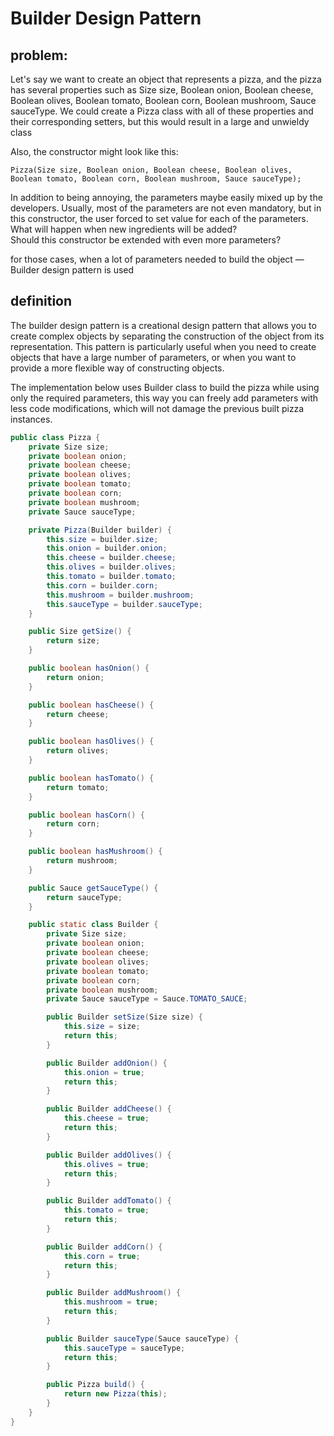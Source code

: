 # Builder Design Pattern

## problem:
Let's say we want to create an object that represents a pizza, and the pizza has several properties such as 
Size size, Boolean onion, Boolean cheese, Boolean olives, Boolean tomato, Boolean corn, Boolean mushroom, Sauce sauceType.
We could create a Pizza class with all of these properties and their corresponding setters, but this would result 
in a large and unwieldy class

Also, the constructor might look like this:
```
Pizza(Size size, Boolean onion, Boolean cheese, Boolean olives, Boolean tomato, Boolean corn, Boolean mushroom, Sauce sauceType);
```
In addition to being annoying, the parameters maybe easily mixed up by the developers. Usually, most of the parameters 
are not even mandatory, but in this constructor, the user forced to set value for each of the parameters.  
What will happen when new ingredients will be added?  
Should this constructor be extended with even more parameters?

for those cases, when a lot of parameters needed to build the object — Builder design pattern is used

## definition
The builder design pattern is a creational design pattern that allows you to create complex objects by separating the 
construction of the object from its representation. This pattern is particularly useful when you need to create objects 
that have a large number of parameters, or when you want to provide a more flexible way of constructing objects.

The implementation below uses Builder class to build the pizza while using only the required parameters, this way you 
can freely add parameters with less code modifications, which will not damage the previous built pizza instances.

```java
public class Pizza {
    private Size size;
    private boolean onion;
    private boolean cheese;
    private boolean olives;
    private boolean tomato;
    private boolean corn;
    private boolean mushroom;
    private Sauce sauceType;

    private Pizza(Builder builder) {
        this.size = builder.size;
        this.onion = builder.onion;
        this.cheese = builder.cheese;
        this.olives = builder.olives;
        this.tomato = builder.tomato;
        this.corn = builder.corn;
        this.mushroom = builder.mushroom;
        this.sauceType = builder.sauceType;
    }

    public Size getSize() {
        return size;
    }

    public boolean hasOnion() {
        return onion;
    }

    public boolean hasCheese() {
        return cheese;
    }

    public boolean hasOlives() {
        return olives;
    }

    public boolean hasTomato() {
        return tomato;
    }

    public boolean hasCorn() {
        return corn;
    }

    public boolean hasMushroom() {
        return mushroom;
    }

    public Sauce getSauceType() {
        return sauceType;
    }

    public static class Builder {
        private Size size;
        private boolean onion;
        private boolean cheese;
        private boolean olives;
        private boolean tomato;
        private boolean corn;
        private boolean mushroom;
        private Sauce sauceType = Sauce.TOMATO_SAUCE;

        public Builder setSize(Size size) {
            this.size = size;
            return this;
        }

        public Builder addOnion() {
            this.onion = true;
            return this;
        }

        public Builder addCheese() {
            this.cheese = true;
            return this;
        }

        public Builder addOlives() {
            this.olives = true;
            return this;
        }

        public Builder addTomato() {
            this.tomato = true;
            return this;
        }

        public Builder addCorn() {
            this.corn = true;
            return this;
        }

        public Builder addMushroom() {
            this.mushroom = true;
            return this;
        }

        public Builder sauceType(Sauce sauceType) {
            this.sauceType = sauceType;
            return this;
        }

        public Pizza build() {
            return new Pizza(this);
        }
    }
}
```